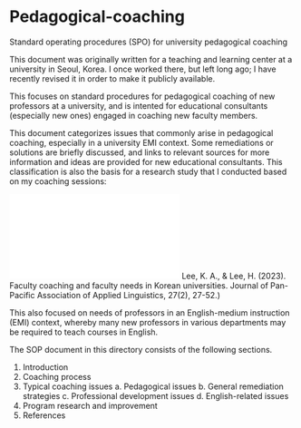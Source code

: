 # Pedagogical-coaching
Standard operating procedures (SPO) for university pedagogical coaching

This document was originally written for a teaching and learning center at a university in Seoul, Korea. I once worked there, but left long ago; I have recently revised it in order to make it publicly available. 

This focuses on standard procedures for pedagogical coaching of new professors at a university, and is intented for educational consultants (especially new ones) engaged in coaching new faculty members. 

This document categorizes issues that commonly arise in pedagogical coaching, especially in a university EMI context. Some remediations or solutions are briefly discussed, and links to relevant sources for more information and ideas are provided for new educational consultants. This classification is also the basis for a research study that I conducted based on my coaching sessions: 

![Lee&Lee2023](Faculty.coaching.2023.pdf) Lee, K. A., & Lee, H. (2023). Faculty coaching and faculty needs in Korean universities. Journal of Pan-Pacific Association of Applied Linguistics, 27(2), 27-52.)  

This also focused on needs of professors in an English-medium instruction (EMI) context, whereby many new professors in various departments may be required to teach courses in English. 

The SOP document in this directory consists of the following sections. 

1. Introduction
2. Coaching process
3. Typical coaching issues
   a. Pedagogical issues
   b. General remediation strategies
   c. Professional development issues
   d. English-related issues
4. Program research and improvement
5. References  

